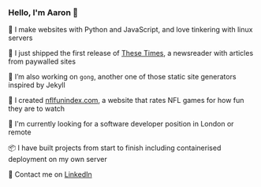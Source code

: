 ### Hello, I'm Aaron 👋

🐍  I make websites with Python and JavaScript, and love tinkering with linux servers  

🌱  I just shipped the first release of [These Times](https://news.elgrove.xyz), a newsreader with articles from paywalled sites  

🌱  I’m also working on `gong`, another one of those static site generators inspired by Jekyll

🏈  I created [nflfunindex.com](https://www.nflfunindex.com), a website that rates NFL games for how fun they are to watch  

🔎  I'm currently looking for a software developer position in London or remote

📦  I have built projects from start to finish including containerised deployment on my own server 

💬 Contact me on [LinkedIn](https://www.linkedin.com/in/aaron-lloyd-13206620b)  


<!--
**elgrove/elgrove** is a ✨ _special_ ✨ repository because its `README.md` (this file) appears on your GitHub profile.

Here are some ideas to get you started:

- 🔭 I’m currently working on ...
- 🌱 I’m currently learning ...
- 👯 I’m looking to collaborate on ...
- 🤔 I’m looking for help with ...
- 💬 Ask me about ...
- 📫 How to reach me: ...
- 😄 Pronouns: ...
- ⚡ Fun fact: ...
-->
